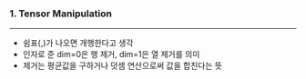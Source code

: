 ### 1. Tensor Manipulation
----------------
- 쉼표(,)가 나오면 개행한다고 생각
- 인자로 준 dim=0은 행 제거, dim=1은 열 제거를 의미
- 제거는 평균값을 구하거나 덧셈 연산으로써 값을 합친다는 뜻
